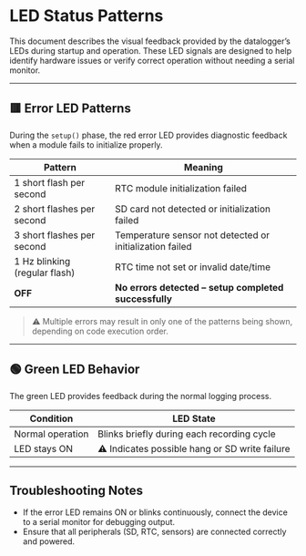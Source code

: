 # LED Status Patterns

This document describes the visual feedback provided by the datalogger’s LEDs during startup and operation. These LED signals are designed to help identify hardware issues or verify correct operation without needing a serial monitor.

---

## 🟥 Error LED Patterns

During the `setup()` phase, the red error LED provides diagnostic feedback when a module fails to initialize properly.

| Pattern                       | Meaning                                                  |
| ----------------------------- | -------------------------------------------------------- |
| 1 short flash per second      | RTC module initialization failed                         |
| 2 short flashes per second    | SD card not detected or initialization failed            |
| 3 short flashes per second    | Temperature sensor not detected or initialization failed |
| 1 Hz blinking (regular flash) | RTC time not set or invalid date/time                    |
| **OFF**                       | **No errors detected – setup completed successfully**    |

> ⚠️ Multiple errors may result in only one of the patterns being shown, depending on code execution order.

---

## 🟢 Green LED Behavior

The green LED provides feedback during the normal logging process.

| Condition        | LED State                                      |
| ---------------- | ---------------------------------------------- |
| Normal operation | Blinks briefly during each recording cycle     |
| LED stays ON     | ⚠️ Indicates possible hang or SD write failure |

---

## Troubleshooting Notes

- If the error LED remains ON or blinks continuously, connect the device to a serial monitor for debugging output.
- Ensure that all peripherals (SD, RTC, sensors) are connected correctly and powered.
